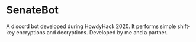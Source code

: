 # SenateBot
A discord bot developed during HowdyHack 2020. It performs simple shift-key encryptions and decryptions. Developed by me and a partner. 

